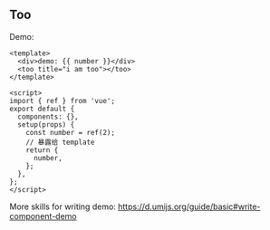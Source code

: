 ## Too

Demo:

```vue ｜ preview
<template>
  <div>demo: {{ number }}</div>
  <too title="i am too"></too>
</template>

<script>
import { ref } from 'vue';
export default {
  components: {},
  setup(props) {
    const number = ref(2);
    // 暴露给 template
    return {
      number,
    };
  },
};
</script>
```

More skills for writing demo: https://d.umijs.org/guide/basic#write-component-demo

